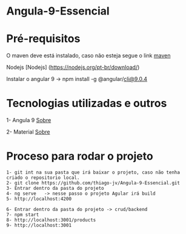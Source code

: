# Angula-9-Essencial

# Pré-requisitos

O maven deve está instalado, caso não esteja segue o link [maven](https://dicasdejava.com.br/como-instalar-o-maven-no-windows/)

Nodejs [Nodejs] (https://nodejs.org/pt-br/download/)

Instalar o angular 9 -> npm install -g @angular/cli@9.0.4

# Tecnologias utilizadas e outros

 1- Angula 9 [Sobre](https://angular.io/)
 
 2- Material [Sobre](https://material.angular.io/)

# Proceso para rodar o projeto
```
1- git int na sua pasta que irá baixar o projeto, caso não tenha criado o repositorio local.
2- git clone https://github.com/thiago-jv/Angula-9-Essencial.git
3- Entrar dentro da pasta do projeto
4- ng serve   -> nesse passo o projeto Agular irá build
5- http://localhost:4200

6- Entrar dentro da pasta do projeto -> crud/backend
7- npm start
8- http://localhost:3001/products
9- http://localhost:3001 
```
